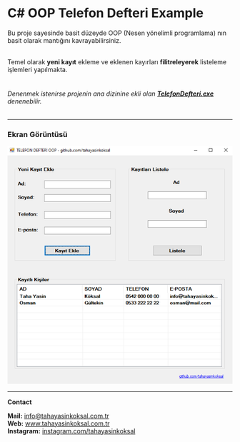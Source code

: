 # C# OOP Telefon Defteri Example
Bu proje sayesinde basit düzeyde OOP (Nesen yönelimli programlama) nın basit olarak mantığını kavrayabilirsiniz.<br><br>

Temel olarak <b>yeni kayıt</b> ekleme ve eklenen kayırları <b>filitreleyerek</b> listeleme işlemleri yapılmakta.<br><br>
<h6>Denenmek istenirse projenin ana dizinine ekli olan <a href="https://github.com/tahayasinkoksal/c-OOP-TelefonDefteri-example/raw/master/TelefonDefteri.exe"><b>TelefonDefteri.exe</b></a> denenebilir.</h6>

<hr>
<h3>Ekran Görüntüsü
</h3>
<img src="readme-image.PNG">

<hr>


<b>Contact</b><br>

<b>Mail:</b> info@tahayasinkoksal.com.tr <br>
<b>Web:</b> www.tahayasinkoksal.com.tr <br>
<b>Instagram:</b> <a href="https://instagram.com/tahayasinkoksal">instagram.com/tahayasinkoksal</a>


